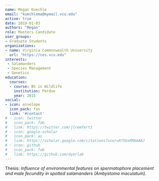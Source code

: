 ```yaml
---
name: Megan Kuechle
email: "kuechlema@mymail.vcu.edu"
active: true
date: 2019-01-03
authors: "Megan"
role: Masters Candidate
user_groups:
- Graduate Students
organizations:
- name: Virginia Commonwealth University
  url: "https://ces.vcu.edu"
interests:
 - Salamanders
 - Species Management
 - Genetics 
education:
  courses:
  - course: BS in Wildlife
    institution: Perdue
    year: 2015
social:
- icon: envelope
  icon_pack: fas
  link: '#contact'
# - icon: twitter
#   icon_pack: fab
#   link: https://twitter.com/jlremfert1
# - icon: google-scholar
#   icon_pack: ai
#   link: https://scholar.google.com/citations?user=R75bxRMAAAAJ
# - icon: github
#   icon_pack: fab
#   link: https://github.com/dyerlab 
---
```



Thesis: *Influence of environmental features on spermatophore placement and male fecundity in spotted salamanders (Ambystoma maculatum).*
